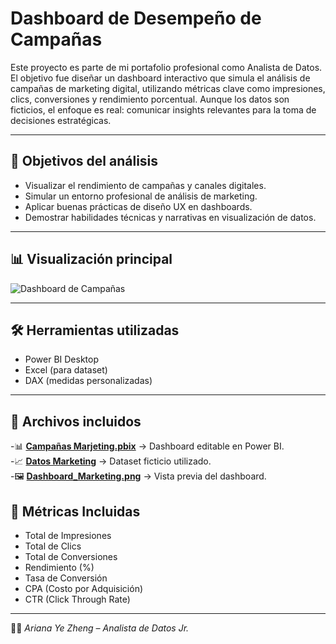 # Dashboard de Desempeño de Campañas

Este proyecto es parte de mi portafolio profesional como Analista de Datos. El objetivo fue diseñar un dashboard interactivo que simula el análisis de campañas de marketing digital, utilizando métricas clave como impresiones, clics, conversiones y rendimiento porcentual. Aunque los datos son ficticios, el enfoque es real: comunicar insights relevantes para la toma de decisiones estratégicas.

---

## 📌 Objetivos del análisis
- Visualizar el rendimiento de campañas y canales digitales.
- Simular un entorno profesional de análisis de marketing.
- Aplicar buenas prácticas de diseño UX en dashboards.
- Demostrar habilidades técnicas y narrativas en visualización de datos.


---

## 📊 Visualización principal
![Dashboard de Campañas](/Desempeño%20Campañas/Dashboard_DesempeñodeCampañas.png)

---

## 🛠️ Herramientas utilizadas
- Power BI Desktop
- Excel (para dataset)
- DAX (medidas personalizadas)

---

## 📂 Archivos incluidos
-📊 **[Campañas Marjeting.pbix](Campañas%20Marketing.pbix)** → Dashboard editable en Power BI.  
-📈 **[Datos Marketing](datos_marketing_ficticios.xlsx)** → Dataset ficticio utilizado.  
-🖼️ **[Dashboard_Marketing.png](/Dashboard_DesempeñoCampañas.png)** → Vista previa del dashboard.

## 📌 Métricas Incluidas
- Total de Impresiones
- Total de Clics  
- Total de Conversiones  
- Rendimiento (%)  
- Tasa de Conversión  
- CPA (Costo por Adquisición)  
- CTR (Click Through Rate)

---

👩‍💻 *Ariana Ye Zheng – Analista de Datos Jr.*
